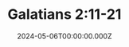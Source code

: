 ---
layout: "sermon"
title: "Galatians 2:11-21"
date: "2024-05-06T00:00:00.000Z"
category: "sermon"
audio_url: "https://d3ctxlq1ktw2nl.cloudfront.net/staging/2024-4-6/91557108-b29e-3b84-e7c7-592107ce2cf7.m4a"
duration: "27:18"
scripture: "Galatians 2:11-21"
pastor: "Pastor Nate Ellis"
series: "Galatians"
description: |
  <p>May 5, 2024 - Galatians 2:11-21</p>

guid: "dbe9d83f-a049-4ab5-a127-d4b19e70ab14"
---
